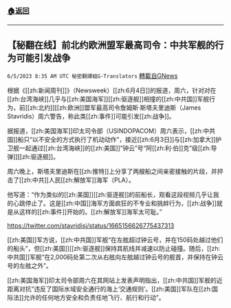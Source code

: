 ###  [:house:返回](README.md)
---


## 【秘翻在线】前北约欧洲盟军最高司令：中共军舰的行为可能引发战争
`6/5/2023 8:35 AM UTC 秘密翻譯組G-Translators` [轉載自GNews](https://gnews.org/articles/1358460)

根据《[[zh:新闻周刊]]》（Newsweek）[[zh:6月4日]]的报道，周六，针对对在[[zh:台湾海峡]]几乎与[[zh:美国海军]][[zh:驱逐舰]]相撞的[[zh:中共国]]军舰行为，前[[zh:北约]][[zh:欧洲]]盟军最高司令詹姆斯·斯塔夫里迪斯（James Stavridis）周六警告，称此类[[zh:事件]]可能引发[[zh:战争]]。

据报道，[[zh:美国海军]]印太司令部（USINDOPACOM）周六表示，[[zh:中共国]]船只“以不安全的方式执行了机动动作”，接近[[zh:6月3日]]与[[zh:加拿大]]护卫舰一起通过[[zh:台湾海峡]]的[[zh:美国]]“钟云”号“阿[[zh:利·伯]]克”级[[zh:导弹]][[zh:驱逐舰]]。

周六晚上，斯塔夫里迪斯在[[zh:推特]]上分享了两艘船之间亲密接触的片段，并抨击了[[zh:中共]]人民[[zh:解放军]]海军（PLA）。

他写道：“作为类似的[[zh:美国]][[zh:驱逐舰]]的前船长，观看这段视频几乎让我的心跳停止了。这是[[zh:中国]]海军方面疯狂的不专业和挑衅行为，[[zh:战争]]就是从这样的[[zh:事件]]开始的。[[zh:解放军]]海军太可耻。”

https://twitter.com/stavridisj/status/1665156626775437313

[[zh:美国]]军方说，[[zh:中共国]]军舰“在左舷超过钟云号，并在150码处越过他们的船头”，但[[zh:美国]][[zh:驱逐舰]]保持其航线并减速以防止碰撞。随后，[[zh:中共国]]军舰“在2,000码处第二次从右舷向左舷越过钟云号的舰首，并保持在钟云号的左舷之外”。

[[zh:美国海军]]印太司令部周六在其网站上发表声明指出，[[zh:中共国]]军舰的近距离对抗“违反了国际水域安全通行的海上‘交通规则’。[[zh:美国]]军队在[[zh:国际法]]允许的任何地方安全和负责任地飞行、航行和行动”。
